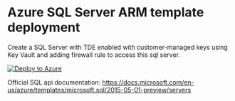 # Azure SQL Server ARM template deployment #

Create a SQL Server with TDE enabled with customer-managed keys using Key Vault and adding firewall rule to access this sql server.

[![Deploy to Azure](https://azurecomcdn.azureedge.net/mediahandler/acomblog/media/Default/blog/deploybutton.png)](https://azuredeploy.net/)


Official SQL api documentation: https://docs.microsoft.com/en-us/azure/templates/microsoft.sql/2015-05-01-preview/servers